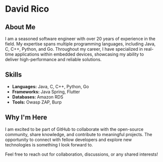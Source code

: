 # David Rico

## About Me

I am a seasoned software engineer with over 20 years of experience in the field. My expertise spans multiple programming languages, including Java, C, C++, Python, and Go. Throughout my career, I have specialized in real-time applications within embedded devices, showcasing my ability to deliver high-performance and reliable solutions.

## Skills

- **Languages:** Java, C, C++, Python, Go
- **Frameworks:** Java Spring, Flutter
- **Databases:** Amazon RDS
- **Tools:** Owasp ZAP, Burp

## Why I'm Here

I am excited to be part of GitHub to collaborate with the open-source community, share knowledge, and contribute to meaningful projects. The opportunity to connect with fellow developers and explore new technologies is something I look forward to.

Feel free to reach out for collaboration, discussions, or any shared interests!


